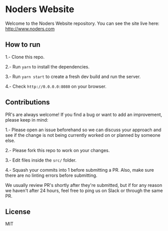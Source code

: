 # Noders Website

Welcome to the Noders Website repository. You can see the site live here: http://www.noders.com

## How to run

1.- Clone this repo.

2.- Run `yarn` to install the dependencies.

3.- Run `yarn start` to create a fresh dev build and run the server.

4.- Check `http://0.0.0.0:8080` on your browser.

## Contributions

PR's are always welcome! If you find a bug or want to add an improvement, please keep in mind:

1.- Please open an issue beforehand so we can discuss your approach and see if the change is not being currently worked on or planned by someone else.

2.- Please fork this repo to work on your changes.

3.- Edit files inside the `src/` folder.

4.- Squash your commits into 1 before submitting a PR. Also, make sure there are no linting errors before submitting.

We usually review PR's shortly after they're submitted, but if for any reason we haven't after 24 hours, feel free to ping us on Slack or through the same PR.

## License

MIT
